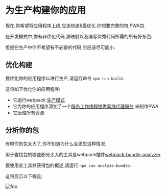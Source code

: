 # 为生产构建你的应用

现在,你希望将应用程序上线,应该快速&最优化.你想要完整的包,PWA包.

在开发模式中,你有非优化代码,源映射以及编写优秀代码所需的所有好东西.

但是在生产中你不希望有不必要的代码,它应该尽可能小.

## 优化构建

要优化你的应用程序以进行生产,请运行命令 `npm run build`.

这将如下优化你的应用程序:

- 它运行webpack [生产模式](https://webpack.js.org/guides/production/)
- 它为你的应用程序添加了一个[服务工作线程提供离线代理服务](https://developer.mozilla.org/zh-CN/docs/Web/API/Service_Worker_API) 来制作PWA
- 它压缩所有资源

## 分析你的包

有时你的包太大了,你不知道为什么会发生这种情况.

用于查找包的哪些部分太大的工具是webpack插件[webpack-bundle-analyzer](https://github.com/webpack-contrib/webpack-bundle-analyzer) 

要使用此工具并获得包的概述,请运行 `npm run analyze-bundle`.

这将显示以下概览:

<img :src="$withBase('/analyzer.png')" alt="foo">
